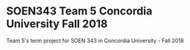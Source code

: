# SOEN343 Team 5 Concordia University Fall 2018
Team 5's term project for SOEN 343 in Concordia University - Fall 2018
